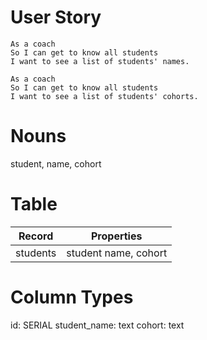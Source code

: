 # User Story
```
As a coach
So I can get to know all students
I want to see a list of students' names.

As a coach
So I can get to know all students
I want to see a list of students' cohorts.
```

# Nouns
student, name, cohort

# Table
| Record                | Properties           |
| --------------------- | -------------------- |
| students              | student name, cohort |

# Column Types
id: SERIAL
student_name: text
cohort: text

